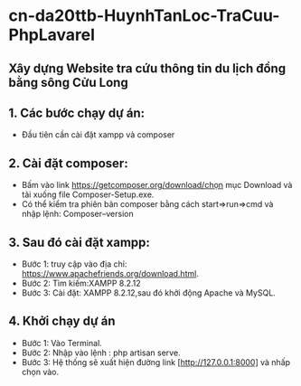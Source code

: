 # cn-da20ttb-HuynhTanLoc-TraCuu-PhpLavarel
## Xây dựng Website tra cứu thông tin du lịch đồng bằng sông Cửu Long
## 1. Các bước chạy dự án:
+ Đầu tiên cần cài đặt xampp và composer
## 2. Cài đặt composer:
- Bấm vào link https://getcomposer.org/download/chọn mục Download và tải xuống file Composer-Setup.exe.
- Có thể kiểm tra phiên bản composer bằng cách start=>run=>cmd và nhập lệnh: Composer–version
## 3. Sau đó cài đặt xampp:
- Bước 1: truy cập vào địa chỉ: https://www.apachefriends.org/download.html.
- Bước 2: Tìm kiếm:XAMPP 8.2.12
- Bước 3: Cài đặt: XAMPP 8.2.12,sau đó khởi động Apache và MySQL.
## 4. Khởi chạy dự án
- Bước 1: Vào Terminal.
- Bước 2: Nhập vào lệnh : php artisan serve.
- Bước 3: Hệ thống sẽ xuất hiện đường link [http://127.0.0.1:8000] và nhấp chọn vào.
